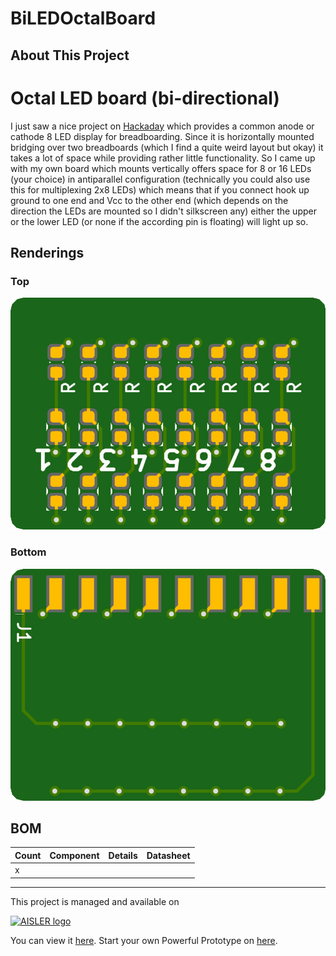 # BiLEDOctalBoard

## About This Project

# Octal LED board (bi-directional)

I just saw a nice project on [Hackaday](https://hackaday.com/2018/09/08/see-binary-on-your-breadboard/) which provides a common anode or cathode 8 LED display for breadboarding. Since it is horizontally mounted bridging over two breadboards (which I find a quite weird layout but okay) it takes a lot of space while providing rather little functionality. So I came up with my own board which mounts vertically offers space for 8 or 16 LEDs (your choice) in antiparallel configuration (technically you could also use this for multiplexing 2x8 LEDs) which means that if you connect hook up ground to one end and Vcc to the other end (which depends on the direction the LEDs are mounted so I didn&#39;t silkscreen any) either the upper or the lower LED (or none if the according pin is floating) will light up so.

## Renderings

### Top
[![Top Rendering](renderings/top.png)](https://aisler.net/p/RDFTEKUD)

### Bottom
[![Bottom Rendering](renderings/bottom.png)](https://aisler.net/p/RDFTEKUD)

## BOM

|Count|Component|Details|Datasheet|
|-|-|-|-|
|x||||

---

This project is managed and available on

[![AISLER logo](https://aisler.net/public/logo.png)](https://aisler.net/p/RDFTEKUD)

You can view it [here](https://aisler.net/p/RDFTEKUD). Start your own Powerful Prototype on [here](https://aisler.net).

